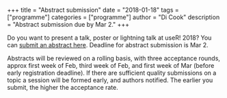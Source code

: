 +++
title = "Abstract submission"
date = "2018-01-18"
tags = ["programme"]
categories = ["programme"]
author = "Di Cook"
description = "Abstract submission due by Mar 2."
+++

Do you want to present a talk, poster or lightning talk at useR! 2018?  You can [submit an abstract here](https://goo.gl/forms/fWETwXsdfMbkFhJD3). Deadline for abstract submission is Mar 2.

Abstracts will be reviewed on a rolling basis, with three acceptance rounds, approx first week of Feb, third week of Feb, and first week of Mar (before early registration deadline). If there are sufficient quality submissions on a topic a session will be formed early, and authors notified. The earlier you submit, the higher the acceptance rate.
